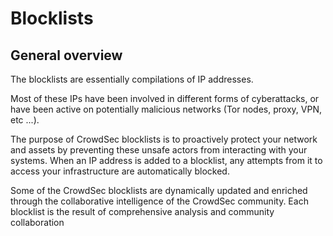 # Blocklists

## General overview

The blocklists are essentially compilations of IP addresses.

Most of these IPs have been involved in different forms of cyberattacks, or have been active on potentially malicious networks (Tor nodes, proxy, VPN, etc ...).

The purpose of CrowdSec blocklists is to proactively protect your network and assets by preventing these unsafe actors from interacting with your systems. When an IP address is added to a blocklist, any attempts from it to access your infrastructure are automatically blocked.

Some of the CrowdSec blocklists are dynamically updated and enriched through the collaborative intelligence of the CrowdSec community. Each blocklist is the result of comprehensive analysis and community collaboration

